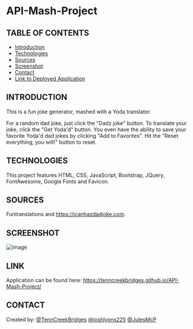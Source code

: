 # API-Mash-Project

## TABLE OF CONTENTS
* [Introduction](#INTRODUCTION)
* [Technologies](#TECHNOLOGIES)
* [Sources](#SOURCES)
* [Screenshot](#SCREENSHOT)
* [Contact](#CONTACT)
* [Link to Deployed Application](#LINK)

## INTRODUCTION
This is a fun joke generator, mashed with a Yoda translator.

For a random dad joke, just click the "Dadz joke" button.
To translate your joke, click the "Get Yoda'd" button.
You even have the ability to save your favorite Yoda'd dad jokes by clicking "Add to Favorites".
Hit the "Reset everything, you will!" button to reset.

## TECHNOLOGIES
This project features HTML, CSS, JavaScript, Bootstrap, JQuery, FontAwesome, Google Fonts and Favicon.

## SOURCES
Funtranslations and https://icanhazdadjoke.com.


## SCREENSHOT
![image](https://user-images.githubusercontent.com/95149604/151483276-ab2d6655-c1c1-466b-a35a-5ab146411e6a.png)

## LINK 
Application can be found here: https://tenncreekbridges.github.io/API-Mash-Project/

## CONTACT
Created by:
 [@TennCreekBridges](https://github.com/TennCreekBridges/)
 [@joshlyons225](https://github.com/joshlyons225) 
 [@JulesMcP](https://github.com/JulesMcP)

